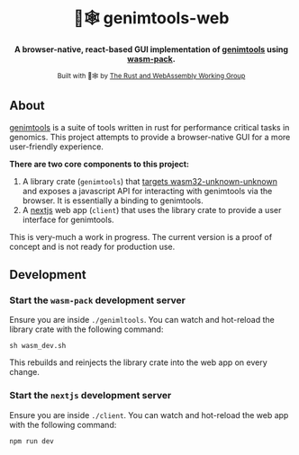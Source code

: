 <div align="center">

  <h1>🧬🕸️ genimtools-web</h1>

<strong>A browser-native, react-based GUI implementation of [genimtools](https://github.com/databio/genimtools) using <a href="https://github.com/rustwasm/wasm-pack">wasm-pack</a>.</strong>

<sub>Built with 🦀🕸 by <a href="https://rustwasm.github.io/">The Rust and WebAssembly Working Group</a></sub>

</div>

## About

[genimtools](https://github.com/databio/genimtools) is a suite of tools written in rust for performance critical tasks in genomics. This project attempts to provide a browser-native GUI for a more user-friendly experience.

**There are two core components to this project:**

1. A library crate (`genimtools`) that [targets wasm32-unknown-unknown](https://rustwasm.github.io/wasm-bindgen/reference/rust-targets.html) and exposes a javascript API for interacting with genimtools via the browser. It is essentially a binding to genimtools.
2. A [nextjs](https://nextjs.org/) web app (`client`) that uses the library crate to provide a user interface for genimtools.

This is very-much a work in progress. The current version is a proof of concept and is not ready for production use.

## Development

### Start the `wasm-pack` development server

Ensure you are inside `./genimltools`. You can watch and hot-reload the library crate with the following command:

```
sh wasm_dev.sh
```

This rebuilds and reinjects the library crate into the web app on every change.

### Start the `nextjs` development server

Ensure you are inside `./client`. You can watch and hot-reload the web app with the following command:

```
npm run dev
```
